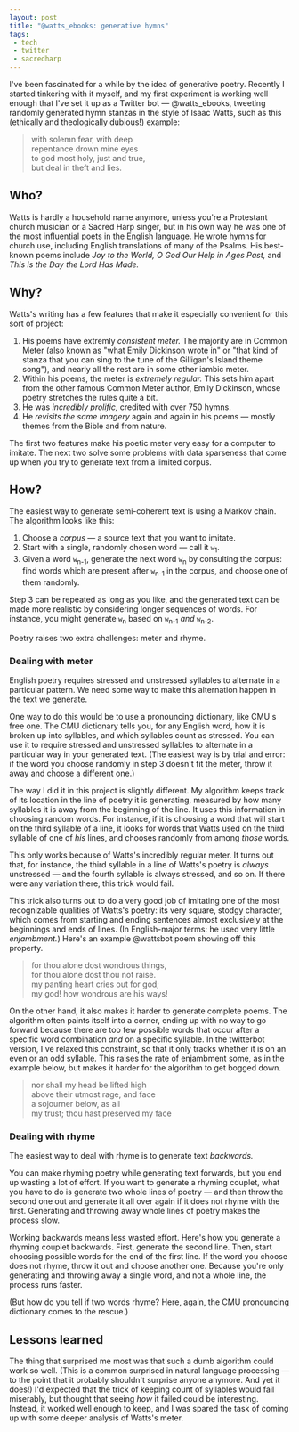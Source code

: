 ```yaml
---
layout: post
title: "@watts_ebooks: generative hymns"
tags:
 - tech
 - twitter
 - sacredharp
---
```


I've been fascinated for a while by the idea of generative poetry. Recently I
started tinkering with it myself, and my first experiment is working well
enough that I've set it up as a Twitter bot — @watts_ebooks, tweeting randomly
generated hymn stanzas in the style of Isaac Watts, such as this (ethically and
theologically dubious!) example:

> with solemn fear, with deep   
> repentance drown mine eyes   
> to god most holy, just and true,   
> but deal in theft and lies.

## Who?

Watts is hardly a household name anymore, unless you're a Protestant church
musician or a Sacred Harp singer, but in his own way he was one of the most
influential poets in the English language. He wrote hymns for church use,
including English translations of many of the Psalms. His best-known poems
include _Joy to the World, O God Our Help in Ages Past,_ and _This is the Day
the Lord Has Made._

## Why?

Watts's writing has a few features that make it especially convenient for this
sort of project:

1. His poems have extremly _consistent meter._ The majority are in Common Meter
  (also known as "what Emily Dickinson wrote in" or "that kind of stanza that
  you can sing to the tune of the Gilligan's Island theme song"), and nearly all
  the rest are in some other iambic meter.
2. Within his poems, the meter is _extremely regular._ This sets him apart from
  the other famous Common Meter author, Emily Dickinson, whose poetry stretches
  the rules quite a bit.
3. He was _incredibly prolific,_ credited with over 750 hymns.
4. He _revisits the same imagery_ again and again in his poems — mostly themes
  from the Bible and from nature.

The first two features make his poetic meter very easy for a computer to imitate. The next two solve some problems with data sparseness that come up when you try to generate text from a limited corpus.

## How?

The easiest way to generate semi-coherent text is using a Markov chain. The algorithm looks like this:

1. Choose a _corpus_ — a source text that you want to imitate.
2. Start with a single, randomly chosen word — call it `w`<sub>1</sub>. 
3. Given a word `w`<sub>n-1</sub>, generate the next word `w`<sub>n</sub> by
consulting the corpus: find words which are present after `w`<sub>n-1</sub> in
the corpus, and choose one of them randomly.

Step 3 can be repeated as long as you like, and the generated text can be made
more realistic by considering longer sequences of words. For instance, you
might generate `w`<sub>n</sub> based on `w`<sub>n-1</sub> _and_ `w`<sub>n-2</sub>. 

Poetry raises two extra challenges: meter and rhyme.

### Dealing with meter

English poetry requires stressed and unstressed syllables to alternate in a
particular pattern. We need some way to make this alternation happen in the
text we generate.

One way to do this would be to use a pronouncing dictionary, like CMU's free
one. The CMU dictionary tells you, for any English word, how it is broken up
into syllables, and which syllables count as stressed. You can use it to
require stressed and unstressed syllables to alternate in a particular way in
your generated text. (The easiest way is by trial and error: if the word you
choose randomly in step 3 doesn't fit the meter, throw it away and choose a
different one.)

The way I did it in this project is slightly different. My algorithm keeps
track of its location in the line of poetry it is generating, measured by how
many syllables it is away from the beginning of the line. It uses this
information in choosing random words. For instance, if it is choosing a word
that will start on the third syllable of a line, it looks for words that Watts
used on the third syllable of one of _his_ lines, and chooses randomly from
among _those_ words. 

This only works because of Watts's incredibly regular meter. It turns out that,
for instance, the third syllable in a line of Watts's poetry is _always_
unstressed — and the fourth syllable is always stressed, and so on. If there
were any variation there, this trick would fail.

This trick also turns out to do a very good job of imitating one of the most
recognizable qualities of Watts's poetry: its very square, stodgy character,
which comes from starting and ending sentences almost exclusively at the
beginnings and ends of lines. (In English-major terms: he used very little
_enjambment._) Here's an example @wattsbot poem showing off this property.

> for thou alone dost wondrous things,   
> for thou alone dost thou not raise.   
> my panting heart cries out for god;   
> my god! how wondrous are his ways!   

On the other hand, it also makes it harder to generate complete poems. The
algorithm often paints itself into a corner, ending up with no way to go
forward because there are too few possible words that occur after a specific
word combination _and_ on a specific syllable. In the twitterbot version, I've
relaxed this constraint, so that it only tracks whether it is on an even or
an odd syllable. This raises the rate of enjambment some, as in the example
below, but makes it harder for the algorithm to get bogged down.

> nor shall my head be lifted high   
> above their utmost rage, and face   
> a sojourner below, as all   
> my trust; thou hast preserved my face   


### Dealing with rhyme

The easiest way to deal with rhyme is to generate text _backwards._

You can make rhyming poetry while generating text forwards, but you end up
wasting a lot of effort. If you want to generate a rhyming couplet, what you
have to do is generate two whole lines of poetry — and then throw the second
one out and generate it all over again if it does not rhyme with the first.
Generating and throwing away whole lines of poetry makes the process slow.

Working backwards means less wasted effort. Here's how you generate a rhyming
couplet backwards. First, generate the second line. Then, start choosing
possible words for the end of the first line. If the word you choose does not
rhyme, throw it out and choose another one. Because you're only generating and
throwing away a single word, and not a whole line, the process runs faster.

(But how do you tell if two words rhyme? Here, again, the CMU pronouncing
dictionary comes to the rescue.)

## Lessons learned

The thing that surprised me most was that such a dumb algorithm could work
so well. (This is a common surprised in natural language processing — to the
point that it probably shouldn't surprise anyone anymore. And yet it does!) 
I'd expected that the trick of keeping count of syllables would fail miserably,
but thought that seeing _how_ it failed could be interesting.  Instead, it
worked well enough to keep, and I was spared the task of coming up with some
deeper analysis of Watts's meter.
